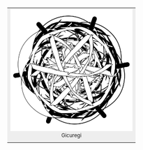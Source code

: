<table>
  <tr>
    <td bgcolor="#eee">
      <a href="https://jccarius.art/Schema?Gicuregi">
        <img width="280" src="500x/Kofeliso-500x.png"/>
      </a>
      <div align="center">
        <sup>Gicuregi</sup>
      </div>
    </td>
  </tr>
</table>
